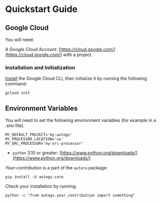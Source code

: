 # Quickstart Guide

## Google Cloud

You will need:

A Google Cloud Account: [https://cloud.google.com/](https://cloud.google.com/) with a project.

### Installation and Initialization

[Install](https://cloud.google.com/sdk/docs/install) the Google Cloud CLI, then initialize it by running the following command:
```shell
gcloud init
```

## Environment Variables

You will need to set the following environment variables (for example in a .env file):

```
MY_DEFAULT_PROJECT='my-autogs'
MY_PROCESSOR_LOCATION='us'
MY_ORC_PROCESSOR='my-orc-processor'
```


- `python` 3.10 or greater: [https://www.python.org/downloads/](https://www.python.org/downloads/)

*Your-contribution* is a part of the `autora` package:

```shell
pip install -U autogs-core
```


Check your installation by running:
```shell
python -c "from autogs.your_contribution import something"
```
